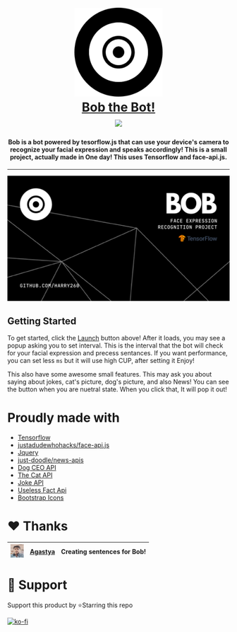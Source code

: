 <h1 align="center">
   <br>
   <a href="https://bobthebot.netlify.app/">
    <img src="src/assets/images/favicon.png" alt="Bob The Bot" width="200">
   </a>
   <br>
   <a href="https://bobthebot.netlify.app/about">Bob the Bot!</a><br>
   <a href="https://bobthebot.netlify.app/">
   <img src="https://api.netlify.com/api/v1/badges/c08e8872-37c0-4b1c-ad8a-7b2d7cc330dc/deploy-status">
   </a>
</h1>

<h4 align="center">
    Bob is a bot powered by tesorflow.js that can use your device's camera to recognize your facial expression and speaks accordingly! This is a small project, actually made in One day! This uses Tensorflow and face-api.js.
</h4>

<hr>

<img src="src/assets/images/banner.png">

## Getting Started
To get started, click the [Launch](https://bobthebot.netlify.app/) button above! After it loads, you may see a popup asking you to set interval. This is the interval that the bot will check for your facial expression and precess sentances. If you want performance, you can set less `ms` but it will use high CUP, after setting it Enjoy!

This also have some awesome small features. This may ask you about saying about jokes, cat's picture, dog's picture, and also News! You can see the button when you are nuetral state. When you click that, It will pop it out!

# Proudly made with
  - [Tensorflow](https://www.tensorflow.org/)
  - [justadudewhohacks/face-api.js](https://github.com/justadudewhohacks/face-api.js/)
  - [Jquery](https://jquery.com/)
  - [just-doodle/news-apis](https://github.com/just-doodle/)
  - [Dog CEO API](https://dog.ceo/dog-api/)
  - [The Cat API](https://thecatapi.com/)
  - [Joke API](https://jokeapi.dev/)
  - [Useless Fact Api](https://uselessfacts.jsph.pl/)
  - [Bootstrap Icons](https://icons.getbootstrap.com/)

# ❤ Thanks
| <img src="src/assets/images/agustya.jpeg" width="30px" height="30px">  | [Agastya](https://github.com/notlemonhead) | Creating sentences for Bob! |
|---|---------|-----------------------------|

# 💪 Support
Support this product by ⭐Starring this repo

[![ko-fi](https://ko-fi.com/img/githubbutton_sm.svg)](https://ko-fi.com/J3J16V6AZ)
